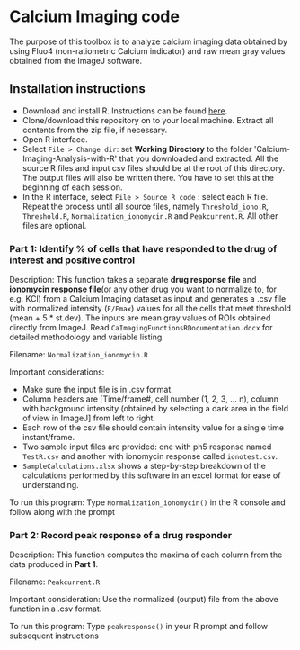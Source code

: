 # Calcium Imaging code
The purpose of this toolbox is to analyze calcium imaging data obtained by using Fluo4 (non-ratiometric Calcium indicator) and raw mean gray values obtained from the ImageJ software.

## Installation instructions
-	Download and install R. Instructions can be found [here](https://cran.r-project.org/).
- Clone/download this repository on to your local machine. Extract all contents from the zip file, if necessary.
-	Open R interface.
- Select `File > Change dir`: set **Working Directory** to the folder 'Calcium-Imaging-Analysis-with-R' that you downloaded and extracted. All the source R files and input csv files should be at the root of this directory. The output files will also be written there. You have to set this at the beginning of each session.
- In the R interface, select `File > Source R code` : select each R file. Repeat the process until all source files, namely `Threshold_iono.R`, `Threshold.R`, `Normalization_ionomycin.R` and `Peakcurrent.R`. All other files are optional.


### Part 1: Identify % of cells that have responded to the drug of interest and positive control

Description: This function takes a separate **drug response file** and **ionomycin response file**(or any other drug you want to normalize to, for e.g. KCl) from a Calcium Imaging dataset as input and generates a .csv file with normalized intensity (`F/Fmax`) values for all the cells that meet threshold (mean + 5 * st.dev). The inputs are mean gray values of ROIs obtained directly from ImageJ.
Read `CaImagingFunctionsRDocumentation.docx` for detailed methodology and variable listing. 

Filename: `Normalization_ionomycin.R`

Important considerations:
- Make sure the input file is in .csv format.
- Column headers are \[Time/frame#, cell number (1, 2, 3, ... n), column with background intensity (obtained by selecting a dark area in the field of view in ImageJ] from left to right. 
- Each row of the csv file should contain intensity value for a single time instant/frame.
- Two sample input files are provided: one with ph5 response named `TestR.csv` and another with ionomycin response called `ionotest.csv`.
- `SampleCalculations.xlsx` shows a step-by-step breakdown of the calculations performed by this software in an excel format for ease of understanding.

To run this program:
Type `Normalization_ionomycin()` in the R console and follow along with the prompt

  
### Part 2: Record peak response of a drug responder 

Description: This function computes the maxima of each column from the data produced in **Part 1**.

Filename: `Peakcurrent.R`

Important consideration: Use the normalized (output) file from the above function in a .csv format. 

To run this program:
Type `peakresponse()` in your R prompt and follow subsequent instructions
